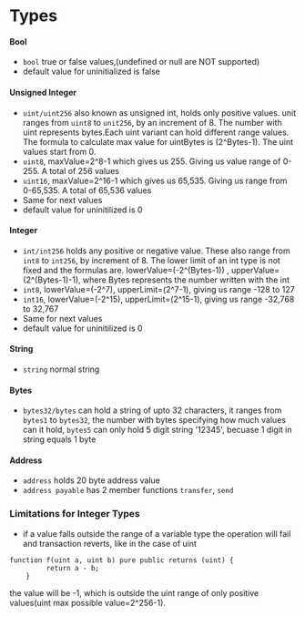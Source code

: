 # Types

#### Bool
- `bool` true or false values,(undefined or null are NOT supported)
- default value for uninitialized is false
#### Unsigned Integer
- `uint/uint256` also known as unsigned int, holds only positive values. unit ranges from `uint8` to `unit256`, by an increment of 8. The number with uint represents bytes.Each uint variant can hold different range values. The formula to calculate max value for uintBytes is (2^Bytes-1). The uint values start from 0.
- `uint8`, maxValue=2^8-1 which gives us 255. Giving us value range of 0-255. A total of 256 values
- `uint16`, maxValue=2^16-1 which gives us 65,535. Giving us range from 0-65,535. A total of 65,536 values
- Same for next values
- default value for uninitilized is 0
#### Integer
- `int/int256` holds any positive or negative value. These also range from `int8` to `int256`, by increment of 8. The lower limit of an int type is not fixed and the formulas are. lowerValue=(-2^(Bytes-1)) , upperValue=(2^(Bytes-1)-1), where Bytes represents the number written with the int
- `int8`, lowerValue=(-2^7), upperLimit=(2^7-1), giving us range -128 to 127
- `int16`, lowerValue=(-2^15), upperLimit=(2^15-1), giving us range -32,768 to 32,767
- Same for next values
- default value for uninitilized is 0
#### String
- `string` normal string
#### Bytes
- `bytes32/bytes` can hold a string of upto 32 characters, it ranges from `bytes1` to `bytes32`, the number with bytes specifying how much values can it hold, `bytes5` can only hold 5 digit string '12345', becuase 1 digit in string equals 1 byte
#### Address
- `address` holds 20 byte address value
- `address payable` has 2 member functions `transfer`, `send`


### Limitations for Integer Types
- if a value falls outside the range of a variable type the operation will fail and transaction reverts, like in the case of uint
```shell
function f(uint a, uint b) pure public returns (uint) {
         return a - b; 
    }
```
the value will be -1, which is outside the uint range of only positive values(uint max possible value=2^256-1).